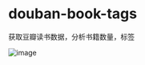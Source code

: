 # douban-book-tags
获取豆瓣读书数据，分析书籍数量，标签

![image](https://user-images.githubusercontent.com/20593782/92196395-d192f280-ee34-11ea-9fe3-d55b1574dd15.png)

